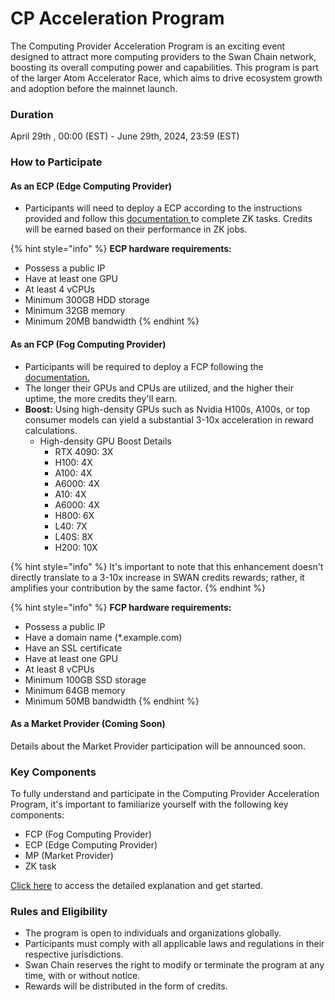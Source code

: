 # CP Acceleration Program

The Computing Provider Acceleration Program is an exciting event designed to attract more computing providers to the Swan Chain network, boosting its overall computing power and capabilities. This program is part of the larger Atom Accelerator Race, which aims to drive ecosystem growth and adoption before the mainnet launch.

### Duration

April 29th , 00:00 (EST) - June 29th, 2024, 23:59 (EST)

### How to Participate

#### As an ECP (Edge Computing Provider)

* Participants will need to deploy a ECP according to the instructions provided and follow this [documentation](https://docs.swanchain.io/orchestrator/as-a-computing-provider/ecp-edge-computing-provider)[ ](https://docs.swanchain.io/orchestrator/as-a-computing-provider/ecp-edge-computing-provider/ecp-setup)to complete ZK tasks. Credits will be earned based on their performance in ZK jobs.

{% hint style="info" %}
**ECP hardware requirements:**

* Possess a public IP
* Have at least one GPU&#x20;
* At least 4 vCPUs&#x20;
* Minimum 300GB HDD storage&#x20;
* Minimum 32GB memory&#x20;
* Minimum 20MB bandwidth
{% endhint %}

#### As an FCP (Fog Computing Provider)

* Participants will be required to deploy a FCP following the [documentation.](https://docs.swanchain.io/orchestrator/as-a-computing-provider/fcp-fog-computing-provider/computing-provider-setup)
* The longer their GPUs and CPUs are utilized, and the higher their uptime, the more credits they'll earn.
* **Boost:** Using high-density GPUs such as Nvidia H100s, A100s, or top consumer models can yield a substantial 3-10x acceleration in reward calculations.
  * High-density GPU Boost Details
    * RTX 4090: 3X
    * H100: 4X
    * A100: 4X
    * A6000: 4X
    * A10: 4X
    * A6000: 4X
    * H800: 6X
    * L40: 7X
    * L40S: 8X
    * H200: 10X

{% hint style="info" %}
It's important to note that this enhancement doesn't directly translate to a 3-10x increase in SWAN credits rewards; rather, it amplifies your contribution by the same factor.
{% endhint %}

{% hint style="info" %}
**FCP hardware requirements:**

* Possess a public IP
* Have a domain name (\*.example.com)
* Have an SSL certificate
* Have at least one GPU&#x20;
* At least 8 vCPUs&#x20;
* Minimum 100GB SSD storage
* Minimum 64GB memory
* Minimum 50MB bandwidth
{% endhint %}

#### As a Market Provider (Coming Soon)

Details about the Market Provider participation will be announced soon.

### Key Components

To fully understand and participate in the Computing Provider Acceleration Program, it's important to familiarize yourself with the following key components:

* FCP (Fog Computing Provider)
* ECP (Edge Computing Provider)
* MP (Market Provider)
* ZK task

[Click here](https://docs.swanchain.io/getting-started/protocol-stack/glossary) to access the detailed explanation and get started.

### Rules and Eligibility

* The program is open to individuals and organizations globally.
* Participants must comply with all applicable laws and regulations in their respective jurisdictions.
* Swan Chain reserves the right to modify or terminate the program at any time, with or without notice.
* Rewards will be distributed in the form of credits.
